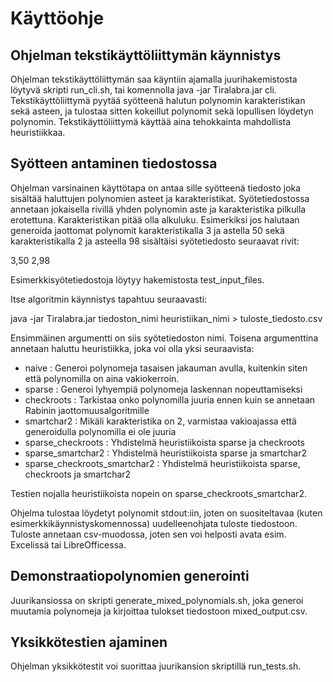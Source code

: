 Käyttöohje
==============

Ohjelman tekstikäyttöliittymän käynnistys
-------

Ohjelman tekstikäyttöliittymän saa käyntiin ajamalla juurihakemistosta löytyvä skripti run_cli.sh, tai komennolla java -jar Tiralabra.jar cli. Tekstikäyttöliittymä pyytää syötteenä halutun polynomin karakteristikan sekä asteen, ja tulostaa sitten kokeillut polynomit sekä lopullisen löydetyn polynomin. Tekstikäyttöliittymä käyttää aina tehokkainta mahdollista heuristiikkaa.

Syötteen antaminen tiedostossa
-------

Ohjelman varsinainen käyttötapa on antaa sille syötteenä tiedosto joka sisältää haluttujen polynomien asteet ja karakteristikat. Syötetiedostossa annetaan jokaisella rivillä yhden polynomin aste ja karakteristika pilkulla erotettuna. Karakteristikan pitää olla alkuluku. Esimerkiksi jos halutaan generoida jaottomat polynomit karakteristikalla 3 ja astella 50 sekä karakteristikalla 2 ja asteella 98 sisältäisi syötetiedosto seuraavat rivit:

3,50
2,98

Esimerkkisyötetiedostoja löytyy hakemistosta test_input_files.

Itse algoritmin käynnistys tapahtuu seuraavasti:

java -jar Tiralabra.jar tiedoston_nimi heuristiikan_nimi > tuloste_tiedosto.csv

Ensimmäinen argumentti on siis syötetiedoston nimi. Toisena argumenttina annetaan haluttu heuristiikka, joka voi olla yksi seuraavista:

- naive : Generoi polynomeja tasaisen jakauman avulla, kuitenkin siten että polynomilla on aina vakiokerroin.
- sparse : Generoi lyhyempiä polynomeja laskennan nopeuttamiseksi
- checkroots : Tarkistaa onko polynomilla juuria ennen kuin se annetaan Rabinin jaottomuusalgoritmille
- smartchar2 : Mikäli karakteristika on 2, varmistaa vakioajassa että generoidulla polynomilla ei ole juuria
- sparse_checkroots : Yhdistelmä heuristiikoista sparse ja checkroots
- sparse_smartchar2 : Yhdistelmä heuristiikoista sparse ja smartchar2
- sparse_checkroots_smartchar2 : Yhdistelmä heuristiikoista sparse, checkroots ja smartchar2

Testien nojalla heuristiikoista nopein on sparse_checkroots_smartchar2.

Ohjelma tulostaa löydetyt polynomit stdout:iin, joten on suositeltavaa (kuten esimerkkikäynnistyskomennossa) uudelleenohjata tuloste tiedostoon. Tuloste annetaan csv-muodossa, joten sen voi helposti avata esim. Excelissä tai LibreOfficessa.

Demonstraatiopolynomien generointi
-------

Juurikansiossa on skripti generate_mixed_polynomials.sh, joka generoi muutamia polynomeja ja kirjoittaa tulokset tiedostoon mixed_output.csv.

Yksikkötestien ajaminen
-------

Ohjelman yksikkötestit voi suorittaa juurikansion skriptillä run_tests.sh.
